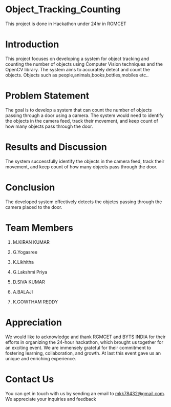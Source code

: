 # Object_Tracking_Counting
This project is done in Hackathon under 24hr in RGMCET
# Introduction
This project focuses on developing a system for object tracking and counting the number of objects using Computer Vision techniques and the OpenCV library.
The system aims to accurately detect and count the objects.
Objects such as people,animals,books,bottles,mobiles etc..
# Problem Statement
The goal is to develop a system that can count the number of objects passing through a door using a
camera. The system would need to identify the objects in the camera feed, track their movement,
and keep count of how many objects pass through the door.
# Results and Discussion
The system successfully identify the objects in the camera feed, track their movement,
and keep count of how many objects pass through the door.
# Conclusion
The developed system  effectively detects the objetcs passing through the camera placed to the door.
# Team Members
  1. M.KIRAN KUMAR
  
  2. G.Yogasree
  
  3. K.Likhitha
  
  4. G.Lakshmi Priya
  
  5. D.SIVA KUMAR
  
  6. A.BALAJI
  
  7. K.GOWTHAM REDDY
# Appreciation
We would like to acknowledge and thank RGMCET and BYTS INDIA for their efforts in organizing the 24-hour hackathon, which brought us together for an exciting event. We are immensely grateful for their commitment to fostering learning, collaboration, and growth. At last this event gave us an unique and enriching experience.
# Contact Us
You can get in touch with us by sending an email to mkk78432@gmail.com. We appreciate your inquiries and feedback
